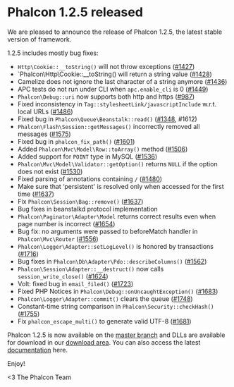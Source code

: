 Phalcon 1.2.5 released
======================

We are pleased to announce the release of Phalcon 1.2.5, the latest stable 
version of framework.

1.2.5 includes mostly bug fixes:

- `Http\Cookie::__toString()` will not throw exceptions
  ([\#1427](https://github.com/phalcon/cphalcon/issues/1427))
- `Phalcon\Http\Cookie::__toString() will return a string value
  ([\#1428](https://github.com/phalcon/cphalcon/issues/1428))
- Camelize does not ignore the last character of a string anymore
  ([\#1436](https://github.com/phalcon/cphalcon/issues/1436))
- APC tests do not run under CLI when `apc.enable_cli` is 0
  ([\#1449](https://github.com/phalcon/cphalcon/issues/1449))
- `Phalcon\Debug::uri` now supports both http and https
  ([\#987](https://github.com/phalcon/cphalcon/issues/987))
- Fixed inconsistency in `Tag::stylesheetLink/javascriptInclude` w.r.t. local 
  URLs ([\#1486](https://github.com/phalcon/cphalcon/issues/1486))
- Fixed bug in `Phalcon\Queue\Beanstalk::read()`
  ([\#1348](https://github.com/phalcon/cphalcon/issues/1348), \#1612)
- `Phalcon\Flash\Session::getMessages()` incorrectly removed all messages 
  ([\#1575](https://github.com/phalcon/cphalcon/issues/1575))
- Fixed bug in `phalcon_fix_path()`
  ([\#1601](https://github.com/phalcon/cphalcon/issues/1601))
- Added `Phalcon\Mvc\Model\Row::toArray()` method
  ([\#1506](https://github.com/phalcon/cphalcon/issues/1506))
- Added support for `POINT` type in MySQL
  ([\#1536](https://github.com/phalcon/cphalcon/issues/1536))
- `Phalcon\Mvc\Model\Validator::getOption()` returns `NULL` if the
  option does not exist
  ([\#1530](https://github.com/phalcon/cphalcon/issues/1530))
- Fixed parsing of annotations containing `/`
  ([\#1480](https://github.com/phalcon/cphalcon/issues/1480))
- Make sure that ‘persistent' is resolved only when accessed for the first time
  ([\#1637](https://github.com/phalcon/cphalcon/issues/1637))
- Fix `Phalcon\Session\Bag::remove()` 
  ([\#1637](https://github.com/phalcon/cphalcon/issues/1637))
- Bug fixes in beanstalkd protocol implementation
- `Phalcon\Paginator\Adapter\Model` returns correct results even when page 
  number is incorrect ([\#1654](https://github.com/phalcon/cphalcon/issues/1654))
- Bug fix: no arguments were passed to beforeMatch handler in `Phalcon\Mvc\Router`
  ([\#1556](https://github.com/phalcon/cphalcon/issues/1556))
- `Phalcon\Logger\Adapter::setLogLevel()` is honored by transactions
  ([\#1716](https://github.com/phalcon/cphalcon/issues/1716))
- Bug fixes in `Phalcon\Db\Adapter\Pdo::describeColumns()` 
  ([\#1562](https://github.com/phalcon/cphalcon/issues/1562))
- `Phalcon\Session\Adapter::__destruct()` now calls `session_write_close()`
  ([\#1624](https://github.com/phalcon/cphalcon/issues/1624))
- Volt: fixed bug in `email_filed()`
  ([\#1723](https://github.com/phalcon/cphalcon/issues/1723))
- Fixed PHP Notices in `Phalcon\Debug::onUncaughtException()` 
  ([\#1683](https://github.com/phalcon/cphalcon/issues/1683))
- `Phalcon\Logger\Adapter::commit()` clears the queue
  ([\#1748](https://github.com/phalcon/cphalcon/issues/1748))
- Constant-time string comparison in `Phalcon\Security::checkHash()` 
  ([\#1755](https://github.com/phalcon/cphalcon/issues/1755))
- Fix `phalcon_escape_multi()` to generate valid UTF-8
  ([\#1681](https://github.com/phalcon/cphalcon/issues/1681))

Phalcon 1.2.5 is now available on the 
[master branch](https://github.com/phalcon/cphalcon) and DLLs are available for 
download in our [download area](http://phalconphp.com/download). You can also 
access the latest [documentation](http://docs.phalconphp.com) here.

Enjoy!


<3 The Phalcon Team

